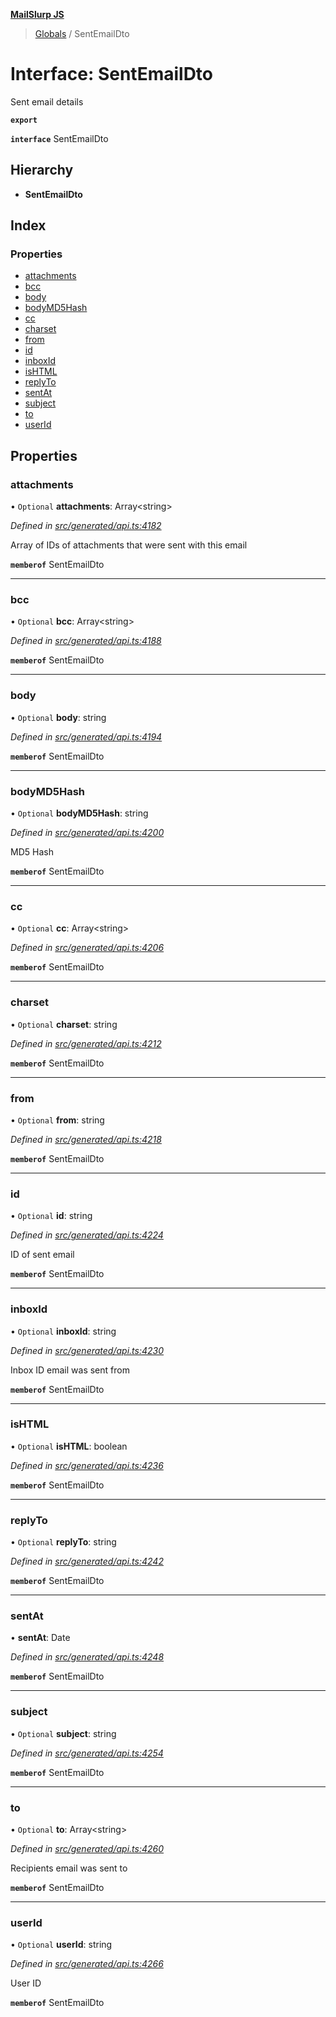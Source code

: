 **[MailSlurp JS](../README.md)**

> [Globals](../README.md) / SentEmailDto

# Interface: SentEmailDto

Sent email details

**`export`** 

**`interface`** SentEmailDto

## Hierarchy

* **SentEmailDto**

## Index

### Properties

* [attachments](sentemaildto.md#attachments)
* [bcc](sentemaildto.md#bcc)
* [body](sentemaildto.md#body)
* [bodyMD5Hash](sentemaildto.md#bodymd5hash)
* [cc](sentemaildto.md#cc)
* [charset](sentemaildto.md#charset)
* [from](sentemaildto.md#from)
* [id](sentemaildto.md#id)
* [inboxId](sentemaildto.md#inboxid)
* [isHTML](sentemaildto.md#ishtml)
* [replyTo](sentemaildto.md#replyto)
* [sentAt](sentemaildto.md#sentat)
* [subject](sentemaildto.md#subject)
* [to](sentemaildto.md#to)
* [userId](sentemaildto.md#userid)

## Properties

### attachments

• `Optional` **attachments**: Array\<string>

*Defined in [src/generated/api.ts:4182](https://github.com/mailslurp/mailslurp-client/blob/a8663d0/src/generated/api.ts#L4182)*

Array of IDs of attachments that were sent with this email

**`memberof`** SentEmailDto

___

### bcc

• `Optional` **bcc**: Array\<string>

*Defined in [src/generated/api.ts:4188](https://github.com/mailslurp/mailslurp-client/blob/a8663d0/src/generated/api.ts#L4188)*

**`memberof`** SentEmailDto

___

### body

• `Optional` **body**: string

*Defined in [src/generated/api.ts:4194](https://github.com/mailslurp/mailslurp-client/blob/a8663d0/src/generated/api.ts#L4194)*

**`memberof`** SentEmailDto

___

### bodyMD5Hash

• `Optional` **bodyMD5Hash**: string

*Defined in [src/generated/api.ts:4200](https://github.com/mailslurp/mailslurp-client/blob/a8663d0/src/generated/api.ts#L4200)*

MD5 Hash

**`memberof`** SentEmailDto

___

### cc

• `Optional` **cc**: Array\<string>

*Defined in [src/generated/api.ts:4206](https://github.com/mailslurp/mailslurp-client/blob/a8663d0/src/generated/api.ts#L4206)*

**`memberof`** SentEmailDto

___

### charset

• `Optional` **charset**: string

*Defined in [src/generated/api.ts:4212](https://github.com/mailslurp/mailslurp-client/blob/a8663d0/src/generated/api.ts#L4212)*

**`memberof`** SentEmailDto

___

### from

• `Optional` **from**: string

*Defined in [src/generated/api.ts:4218](https://github.com/mailslurp/mailslurp-client/blob/a8663d0/src/generated/api.ts#L4218)*

**`memberof`** SentEmailDto

___

### id

• `Optional` **id**: string

*Defined in [src/generated/api.ts:4224](https://github.com/mailslurp/mailslurp-client/blob/a8663d0/src/generated/api.ts#L4224)*

ID of sent email

**`memberof`** SentEmailDto

___

### inboxId

• `Optional` **inboxId**: string

*Defined in [src/generated/api.ts:4230](https://github.com/mailslurp/mailslurp-client/blob/a8663d0/src/generated/api.ts#L4230)*

Inbox ID email was sent from

**`memberof`** SentEmailDto

___

### isHTML

• `Optional` **isHTML**: boolean

*Defined in [src/generated/api.ts:4236](https://github.com/mailslurp/mailslurp-client/blob/a8663d0/src/generated/api.ts#L4236)*

**`memberof`** SentEmailDto

___

### replyTo

• `Optional` **replyTo**: string

*Defined in [src/generated/api.ts:4242](https://github.com/mailslurp/mailslurp-client/blob/a8663d0/src/generated/api.ts#L4242)*

**`memberof`** SentEmailDto

___

### sentAt

•  **sentAt**: Date

*Defined in [src/generated/api.ts:4248](https://github.com/mailslurp/mailslurp-client/blob/a8663d0/src/generated/api.ts#L4248)*

**`memberof`** SentEmailDto

___

### subject

• `Optional` **subject**: string

*Defined in [src/generated/api.ts:4254](https://github.com/mailslurp/mailslurp-client/blob/a8663d0/src/generated/api.ts#L4254)*

**`memberof`** SentEmailDto

___

### to

• `Optional` **to**: Array\<string>

*Defined in [src/generated/api.ts:4260](https://github.com/mailslurp/mailslurp-client/blob/a8663d0/src/generated/api.ts#L4260)*

Recipients email was sent to

**`memberof`** SentEmailDto

___

### userId

• `Optional` **userId**: string

*Defined in [src/generated/api.ts:4266](https://github.com/mailslurp/mailslurp-client/blob/a8663d0/src/generated/api.ts#L4266)*

User ID

**`memberof`** SentEmailDto
